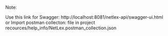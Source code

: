 
Note:

Use this link for Swagger: http://localhost:8081/netlex-api/swagger-ui.html
or
Import postman collecton: file in project recources/help_info/NetLex.postman_collection.json

